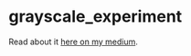 # grayscale_experiment
Read about it [here on my medium](https://medium.com/@iabhishek1041/the-easiest-way-to-toggle-views-to-grayscale-on-android-fa86ac0a754).
